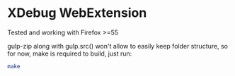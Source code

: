 # XDebug WebExtension

Tested and working with Firefox >=55

gulp-zip along with gulp.src() won't allow to easily keep folder structure,
so for now, make is required to build, just run:

```sh
make
```
